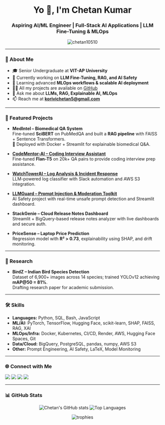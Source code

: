 <h1 align="center">Yo 👋, I'm Chetan Kumar</h1>
<h3 align="center">Aspiring AI/ML Engineer | Full-Stack AI Applications | LLM Fine-Tuning & MLOps</h3>

<p align="center">
  <img src="https://komarev.com/ghpvc/?username=chetan10510&label=Profile%20views&color=0e75b6&style=flat" alt="chetan10510" />
</p>

---

### 🚀 About Me
- 🎓 Senior Undergraduate at **VIT-AP University**  
- 🔭 Currently working on **LLM Fine-Tuning, RAG, and AI Safety**  
- 🌱 Learning advanced **MLOps workflows & scalable AI deployment**  
- 👨‍💻 All my projects are available on [GitHub](https://github.com/chetan10510)  
- 💬 Ask me about **LLMs, RAG, Explainable AI, MLOps**  
- 📫 Reach me at **korivichetan5@gmail.com**  

---

### 📌 Featured Projects

- **MedIntel – Biomedical QA System**  
  Fine-tuned **SciBERT** on PubMedQA and built a **RAG pipeline** with FAISS + Sentence Transformers.  
  🐳 Deployed with Docker + Streamlit for explainable biomedical Q&A.  

- **[CodeMentor-AI – Coding Interview Assistant](https://huggingface.co/spaces/Tuathe/CodeMentor-AI)**  
  Fine-tuned **Flan-T5** on 20k+ QA pairs to provide coding interview prep assistance.  

- **[WatchTowerAI – Log Analysis & Incident Response](https://huggingface.co/spaces/Tuathe/watchtowerai-log-analyzer)**  
  LLM-powered log classifier with Slack automation and AWS S3 integration.  

- **[LLMGuard – Prompt Injection & Moderation Toolkit](https://huggingface.co/spaces/Tuathe/llmguard)**  
  AI Safety project with real-time unsafe prompt detection and Streamlit dashboard.  

- **StackGenie – Cloud Release Notes Dashboard**  
  Streamlit + BigQuery-based release notes analyzer with live dashboards and secure auth.  

- **PriceSense – Laptop Price Prediction**  
  Regression model with **R² > 0.73**, explainability using SHAP, and drift monitoring.  

---

### 📑 Research
- **BirdZ – Indian Bird Species Detection**  
  Dataset of 6,900+ images across 14 species; trained YOLOv12 achieving **mAP@50 = 81%**.  
  Drafting research paper for academic submission.  

---

### 🛠️ Skills

- **Languages:** Python, SQL, Bash, JavaScript  
- **ML/AI:** PyTorch, TensorFlow, Hugging Face, scikit-learn, SHAP, FAISS, RAG, XAI  
- **MLOps/Infra:** Docker, Kubernetes, CI/CD, Render, AWS, Hugging Face Spaces, Git  
- **Data/Cloud:** BigQuery, PostgreSQL, pandas, numpy, AWS S3  
- **Other:** Prompt Engineering, AI Safety, LaTeX, Model Monitoring  

---

### 🌐 Connect with Me
<p align="left">
<a href="mailto:korivichetan5@gmail.com"><img src="https://img.shields.io/badge/Email-D14836?style=for-the-badge&logo=gmail&logoColor=white"/></a>
<a href="https://github.com/chetan10510"><img src="https://img.shields.io/badge/GitHub-100000?style=for-the-badge&logo=github&logoColor=white"/></a>
<a href="https://huggingface.co/Tuathe"><img src="https://img.shields.io/badge/HuggingFace-FFAA00?style=for-the-badge&logo=huggingface&logoColor=white"/></a>
<a href="https://www.linkedin.com/in/chetankumarkorivi/"><img src="https://img.shields.io/badge/LinkedIn-0077B5?style=for-the-badge&logo=linkedin&logoColor=white"/></a>
</p>

---

### 📊 GitHub Stats
<p align="center">
  <img src="https://github-readme-stats.vercel.app/api?username=chetan10510&show_icons=true&theme=radical" alt="Chetan's GitHub stats" />
  <img src="https://github-readme-stats.vercel.app/api/top-langs/?username=chetan10510&layout=compact&theme=radical" alt="Top Languages" />
</p>

<p align="center">
  <img src="https://github-profile-trophy.vercel.app/?username=chetan10510&theme=radical&no-frame=true&row=1&column=6" alt="trophies"/>
</p>
